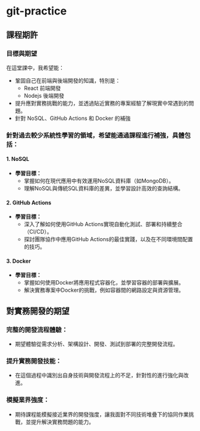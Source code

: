 # git-practice

## 課程期許
### 目標與期望

在這堂課中，我希望能：

- 鞏固自己在前端與後端開發的知識，特別是：
  - React 前端開發
  - Nodejs 後端開發
- 提升應對實務挑戰的能力，並透過貼近實務的專案經驗了解現實中常遇到的問題。
- 針對 NoSQL、GitHub Actions 和 Docker 的補強

### 針對過去較少系統性學習的領域，希望能通過課程進行補強，具體包括：

#### 1. NoSQL
- **學習目標：**
  - 掌握如何在現代應用中有效運用NoSQL資料庫（如MongoDB）。
  - 理解NoSQL與傳統SQL資料庫的差異，並學習設計高效的查詢結構。

#### 2. GitHub Actions
- **學習目標：**
  - 深入了解如何使用GitHub Actions實現自動化測試、部署和持續整合（CI/CD）。
  - 探討團隊協作中應用GitHub Actions的最佳實踐，以及在不同環境間配置的技巧。

#### 3. Docker
- **學習目標：**
  - 掌握如何使用Docker將應用程式容器化，並學習容器的部署與擴展。
  - 解決實務專案中Docker的挑戰，例如容器間的網路設定與資源管理。

## 對實務開發的期望
### 完整的開發流程體驗：
- 期望體驗從需求分析、架構設計、開發、測試到部署的完整開發流程。

### 提升實務開發技能：
- 在這個過程中識別出自身技術與開發流程上的不足，針對性的進行強化與改進。

### 模擬業界強度：
- 期待課程能模擬接近業界的開發強度，讓我面對不同技術堆疊下的協同作業挑戰，並提升解決實務問題的能力。
